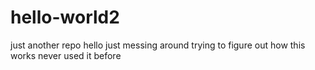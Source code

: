 # hello-world2
just another repo
hello
just messing around
trying to figure out how this works 
never used it before 
